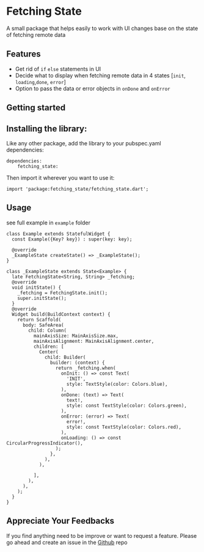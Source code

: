 <!--
This README describes the package. If you publish this package to pub.dev,
this README's contents appear on the landing page for your package.

For information about how to write a good package README, see the guide for
[writing package pages](https://dart.dev/guides/libraries/writing-package-pages).

For general information about developing packages, see the Dart guide for
[creating packages](https://dart.dev/guides/libraries/create-library-packages)
and the Flutter guide for
[developing packages and plugins](https://flutter.dev/developing-packages).
-->

# Fetching State

A small package that helps easily to work with UI changes base on the state of fetching remote data

## Features

- Get rid of `if` `else` statements in UI
- Decide what to display when fetching remote data in 4 states [`init`, `loading`,`done`, `error`]
- Option to pass the data or error objects in `onDone` and `onError`

## Getting started

## Installing the library:

Like any other package, add the library to your pubspec.yaml dependencies:

```
dependencies:
    fetching_state:
```

Then import it wherever you want to use it:

```
import 'package:fetching_state/fetching_state.dart';
```

## Usage

see full example in `example` folder

```
class Example extends StatefulWidget {
  const Example({Key? key}) : super(key: key);

  @override
  _ExampleState createState() => _ExampleState();
}

class _ExampleState extends State<Example> {
  late FetchingState<String, String> _fetching;
  @override
  void initState() {
    _fetching = FetchingState.init();
    super.initState();
  }
  @override
  Widget build(BuildContext context) {
    return Scaffold(
      body: SafeArea(
        child: Column(
          mainAxisSize: MainAxisSize.max,
          mainAxisAlignment: MainAxisAlignment.center,
          children: [
            Center(
              child: Builder(
                builder: (context) {
                  return _fetching.when(
                    onInit: () => const Text(
                      'INIT',
                      style: TextStyle(color: Colors.blue),
                    ),
                    onDone: (text) => Text(
                      text!,
                      style: const TextStyle(color: Colors.green),
                    ),
                    onError: (error) => Text(
                      error!,
                      style: const TextStyle(color: Colors.red),
                    ),
                    onLoading: () => const CircularProgressIndicator(),
                  );
                },
              ),
            ),

          ],
        ),
      ),
    );
  }
}
```

## Appreciate Your Feedbacks

If you find anything need to be improve or want to request a feature. Please go ahead and create an issue in the [Github](https://github.com/samderlust/fetching_state) repo
